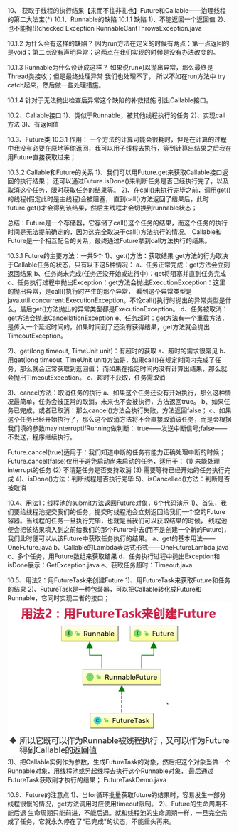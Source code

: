 10、 获取子线程的执行结果【来而不往非礼也】Future和Callable——治理线程的第二大法宝(*)
10.1、Runnable的缺陷
10.1.1 缺陷
1)、不能返回一个返回值
2)、也不能抛出checked Exception
RunnableCantThrowsException.java

10.1.2 为什么会有这样的缺陷？
因为run方法在定义的时候有两点：第一点返回的是void；第二点没有声明异常；这两点在我们实现的时候是没有办法改变的。

10.1.3 Runnable为什么设计成这样？
如果说run可以抛出异常，那么最终是Thread类接收；但是最终处理异常 我们也处理不了，
所以不如在run方法中 try catch起来，然后做一些处理措施。

10.1.4 针对于无法抛出检查后异常这个缺陷的补救措施
引出Callable接口。

10.2、Callable接口
1)、类似于Runnable，被其他线程执行的任务
2)、实现call方法
3)、有返回值

10.3、Future类
10.3.1 作用：
一个方法的计算可能会很耗时，但是在计算的过程中我没有必要在原地等你返回，我可以用子线程去执行，等到计算出结果之后我在用Future直接获取过来；

10.3.2 Callable和Future的关系
1)、我们可以用Future.get来获取Callable接口返回的执行结果；
还可以通过Future.isDone()来判断任务是否已经执行完了，以及取消这个任务，限时获取任务的结果等。
2)、在call()未执行完毕之前，调用get()的线程(假定此时是主线程)会被阻塞，
直到call()方法返回了结果后，此时future.get()才会得到该结果，然后主线程才会切换到runnable状态；

总结：Future是一个存储器，它存储了call()这个任务的结果，而这个任务的执行时间是无法提前确定的，因为这完全取决于call()方法执行的情况。
Callable和Future是一个相互配合的关系，最终通过Future拿到call方法执行的结果。

10.3.1 Future的主要方法：一共5个
1)、get()方法：获取结果
get方法的行为取决于Callable任务的状态，只有以下这5种情况：
a、任务正常完成：get方法会立刻返回结果
b、任务尚未完成(任务还没开始或进行中)：get将阻塞并直到任务完成
c、任务执行过程中抛出Exception：get方法会抛出ExecutionException：这里的抛出异常，是call()执行时产生的那个异常，
看到这个异常类型是java.util.concurrent.ExecutionException。不论call()执行时抛出的异常类型是什么，最后get()方法抛出的异常类型都是ExecutionException。
d、任务被取消：get方法会抛出CancellationException
e、任务超时：get方法有一个重载方法，是传入一个延迟时间的，如果时间到了还没有获得结果，get方法就会抛出TimeoutException。

2)、get(long timeout, TimeUnit unit)：有超时的获取
a、超时的需求很常见
b、用get(long timeout, TimeUnit unit)方法是，如果call()在规定时间内完成了任务，那么就会正常获取到返回值；
而如果在指定时间内没有计算出结果，那么就会抛出TimeoutException。
c、超时不获取，任务需取消

3)、cancel方法：取消任务的执行
 a、如果这个任务还没有开始执行，那么这种情况最简单，任务会被正常的取消，未来也不会被执行，方法返回true。
 b、如果任务已完成，或者已取消：那么cancel()方法会执行失败，方法返回false；
 c、如果这个任务已经开始执行了，那么这个取消方法将不会直接取消该任务，而是会根据我们填的参数mayInterruptIfRunning做判断：
  true——发送中断信号;false——不发送，程序继续执行。
  
 Future.cancel(true)适用于：我们知道中断的任务有能力正确处理中断的时候；
 Future.cancel(false)仅用于避免启动尚未启动的任务，适用于：
  (1) 未能处理interrupt的任务
  (2) 不清楚任务是否支持取消
  (3) 需要等待已经开始的任务执行完成
4)、isDone()方法：判断线程是否执行完毕
5)、isCancelled()方法：判断是否被取消

10.4、用法1：线程池的submit方法返回Future对象，6个代码演示
1)、首先，我们要给线程池提交我们的任务，提交时线程池会立刻返回给我们一个空的Future容器。当线程的任务一旦执行完毕，也就是当我们可以获取结果的时候，
线程池便会把该结果填入到之前给我们的那个Future中去(而不是创建一个新的Future)，
我们此时便可以从该Future中获取任务执行的结果。
a、get的基本用法——OneFuture.java
b、Callable的Lambda表达式形式——OneFutureLambda.java
c、多个任务，用Future数组来获取结果
d、任务执行过程中抛出Exception和isDone展示：GetException.java
e、获取任务超时：Timeout.java

10.5、用法2：用FutureTask来创建Future
1)、用FutureTask来获取Future和任务的结果
2)、FutureTask是一种包装器，可以把Callable转化成Future和Runnable，它同时实现二者的接口；
![binaryTree](../img/用FutureTask来创建Future.png "binaryTree")
3)、把Callable实例作为参数，生成FutureTask的对象，然后把这个对象当做一个Runnable对象，用线程池或另起线程去执行这个Runnable对象，
最后通过FutureTask获取刚才执行的结果；
FutureTaskDemo.java

10.6、Future的注意点
1)、当for循环批量获取future的结果时，容易发生一部分线程很慢的情况，get方法调用时应使用timeout限制。
2)、Future的生命周期不能后退
 生命周期只能前进，不能后退。就和线程池的生命周期一样，一旦完全完成了任务，它就永久停在了"已完成"的状态，不能重头再来。
 